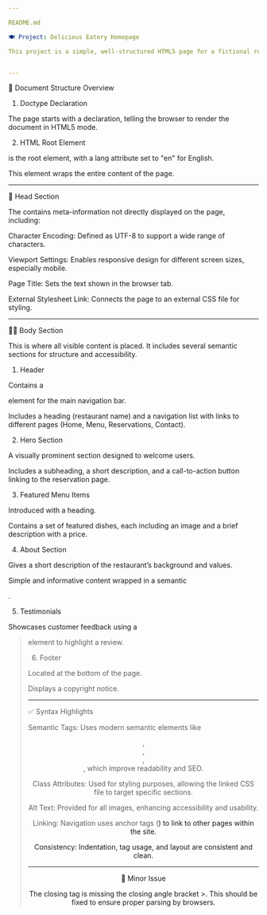 ```yaml
---

README.md

🍽️ Project: Delicious Eatery Homepage

This project is a simple, well-structured HTML5 page for a fictional restaurant called Delicious Eatery. The code is built with clarity and semantic structure in mind, ideal for beginners learning modern HTML layout principles.


---
```


📐 Document Structure Overview

1. Doctype Declaration

The page starts with a <!DOCTYPE html> declaration, telling the browser to render the document in HTML5 mode.


2. HTML Root Element

<html> is the root element, with a lang attribute set to "en" for English.

This element wraps the entire content of the page.



---

🧠 Head Section

The <head> contains meta-information not directly displayed on the page, including:

Character Encoding: Defined as UTF-8 to support a wide range of characters.

Viewport Settings: Enables responsive design for different screen sizes, especially mobile.

Page Title: Sets the text shown in the browser tab.

External Stylesheet Link: Connects the page to an external CSS file for styling.



---

🧍‍♂️ Body Section

This is where all visible content is placed. It includes several semantic sections for structure and accessibility.

1. Header

Contains a <nav> element for the main navigation bar.

Includes a heading (restaurant name) and a navigation list with links to different pages (Home, Menu, Reservations, Contact).


2. Hero Section

A visually prominent section designed to welcome users.

Includes a subheading, a short description, and a call-to-action button linking to the reservation page.


3. Featured Menu Items

Introduced with a heading.

Contains a set of featured dishes, each including an image and a brief description with a price.


4. About Section

Gives a short description of the restaurant’s background and values.

Simple and informative content wrapped in a semantic <section>.


5. Testimonials

Showcases customer feedback using a <blockquote> element to highlight a review.


6. Footer

Located at the bottom of the page.

Displays a copyright notice.



---

✅ Syntax Highlights

Semantic Tags: Uses modern semantic elements like <header>, <nav>, <section>, <footer>, which improve readability and SEO.

Class Attributes: Used for styling purposes, allowing the linked CSS file to target specific sections.

Alt Text: Provided for all images, enhancing accessibility and usability.

Linking: Navigation uses anchor tags (<a>) to link to other pages within the site.

Consistency: Indentation, tag usage, and layout are consistent and clean.



---

🛑 Minor Issue

The closing </html> tag is missing the closing angle bracket >. This should be fixed to ensure proper parsing by browsers.

